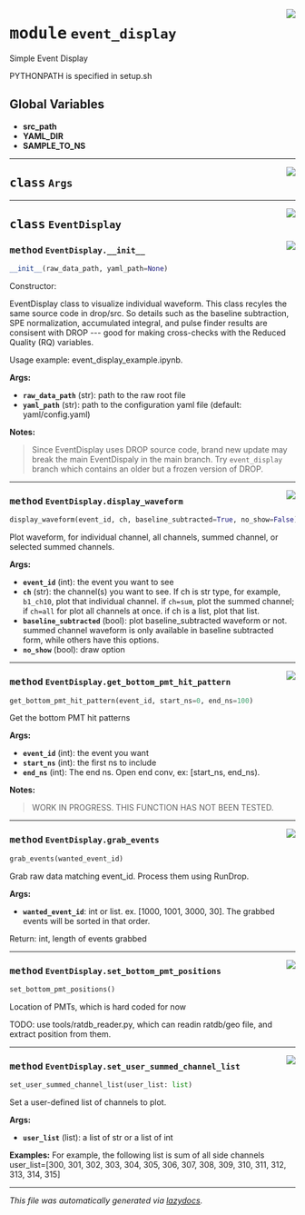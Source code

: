 <!-- markdownlint-disable -->

<a href="../../tools/event_display.py#L0"><img align="right" style="float:right;" src="https://img.shields.io/badge/-source-cccccc?style=flat-square"></a>

# <kbd>module</kbd> `event_display`
Simple Event Display 

PYTHONPATH is specified in setup.sh 

**Global Variables**
---------------
- **src_path**
- **YAML_DIR**
- **SAMPLE_TO_NS**


---

<a href="../../tools/event_display.py#L26"><img align="right" style="float:right;" src="https://img.shields.io/badge/-source-cccccc?style=flat-square"></a>

## <kbd>class</kbd> `Args`








---

<a href="../../tools/event_display.py#L34"><img align="right" style="float:right;" src="https://img.shields.io/badge/-source-cccccc?style=flat-square"></a>

## <kbd>class</kbd> `EventDisplay`




<a href="../../tools/event_display.py#L35"><img align="right" style="float:right;" src="https://img.shields.io/badge/-source-cccccc?style=flat-square"></a>

### <kbd>method</kbd> `EventDisplay.__init__`

```python
__init__(raw_data_path, yaml_path=None)
```

Constructor: 

EventDisplay class to visualize individual waveform. This class recyles the same source code in drop/src. So details such as the baseline subtraction, SPE normalization, accumulated integral, and pulse finder results are consisent with DROP --- good for making cross-checks with the Reduced Quality (RQ) variables. 

Usage example:  event_display_example.ipynb. 



**Args:**
 
 - <b>`raw_data_path`</b> (str):  path to the raw root file 
 - <b>`yaml_path`</b> (str):  path to the configuration yaml file (default:  yaml/config.yaml) 



**Notes:**

> Since EventDisplay uses DROP source code, brand new update may break the main EventDispaly in the main branch. Try `event_display` branch which contains an older but a frozen version of DROP. 




---

<a href="../../tools/event_display.py#L150"><img align="right" style="float:right;" src="https://img.shields.io/badge/-source-cccccc?style=flat-square"></a>

### <kbd>method</kbd> `EventDisplay.display_waveform`

```python
display_waveform(event_id, ch, baseline_subtracted=True, no_show=False)
```

Plot waveform, for individual channel, all channels, summed channel, or selected summed channels. 



**Args:**
 
 - <b>`event_id`</b> (int):  the event you want to see 
 - <b>`ch`</b> (str):  the channel(s) you want to see. If ch is str type,  for example, `b1_ch10`, plot that individual channel. if `ch=sum`,  plot the summed channel; if `ch=all` for plot all channels at once.  if ch is a list, plot that list. 
 - <b>`baseline_subtracted`</b> (bool):  plot baseline_subtracted waveform or not.  summed channel waveform is only available in baseline subtracted  form, while others have this options. 
 - <b>`no_show`</b> (bool):  draw option 

---

<a href="../../tools/event_display.py#L466"><img align="right" style="float:right;" src="https://img.shields.io/badge/-source-cccccc?style=flat-square"></a>

### <kbd>method</kbd> `EventDisplay.get_bottom_pmt_hit_pattern`

```python
get_bottom_pmt_hit_pattern(event_id, start_ns=0, end_ns=100)
```

Get the bottom PMT hit patterns 



**Args:**
 
 - <b>`event_id`</b> (int):  the event you want 
 - <b>`start_ns`</b> (int):  the first ns to include 
 - <b>`end_ns`</b> (int):  The end ns. Open end conv, ex: [start_ns, end_ns). 



**Notes:**

> WORK IN PROGRESS. THIS FUNCTION HAS NOT BEEN TESTED. 

---

<a href="../../tools/event_display.py#L108"><img align="right" style="float:right;" src="https://img.shields.io/badge/-source-cccccc?style=flat-square"></a>

### <kbd>method</kbd> `EventDisplay.grab_events`

```python
grab_events(wanted_event_id)
```

Grab raw data matching event_id. Process them using RunDrop. 



**Args:**
 
 - <b>`wanted_event_id`</b>:  int or list. ex. [1000, 1001, 3000, 30]. The grabbed events will be sorted in that order. 

Return: int, length of events grabbed 

---

<a href="../../tools/event_display.py#L423"><img align="right" style="float:right;" src="https://img.shields.io/badge/-source-cccccc?style=flat-square"></a>

### <kbd>method</kbd> `EventDisplay.set_bottom_pmt_positions`

```python
set_bottom_pmt_positions()
```

Location of PMTs, which is hard coded for now 

TODO: use tools/ratdb_reader.py, which can readin ratdb/geo file, and extract position from them. 

---

<a href="../../tools/event_display.py#L92"><img align="right" style="float:right;" src="https://img.shields.io/badge/-source-cccccc?style=flat-square"></a>

### <kbd>method</kbd> `EventDisplay.set_user_summed_channel_list`

```python
set_user_summed_channel_list(user_list: list)
```

Set a user-defined list of channels to plot. 



**Args:**
 
 - <b>`user_list`</b> (list):  a list of str or a list of int 



**Examples:**
 For example, the following list is sum of all side channels user_list=[300, 301, 302, 303, 304, 305, 306, 307, 308, 309, 310, 311, 312, 313, 314, 315] 




---

_This file was automatically generated via [lazydocs](https://github.com/ml-tooling/lazydocs)._
